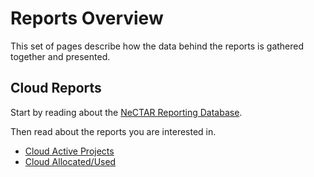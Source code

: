 # Reports Overview

This set of pages describe how the data behind the reports is gathered together
and presented.

## Cloud Reports

Start by reading about the [NeCTAR Reporting Database](reporting_db.md).

Then read about the reports you are interested in.

* [Cloud Active Projects](cloud_active_projects.md)
* [Cloud Allocated/Used](cloud_allocated_used.md)
